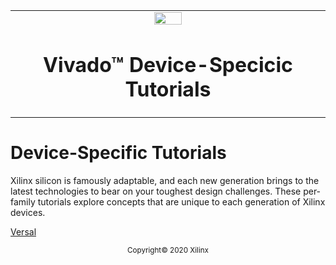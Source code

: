 <table width="100%">
 <tr width="100%">
    <td align="center"><img src="https://www.xilinx.com/content/dam/xilinx/imgs/press/media-kits/corporate/xilinx-logo.png" width="30%"/><h1>Vivado™ Device-Specicic Tutorials</h1>
    </td>
 </tr>
</table>

# Device-Specific Tutorials

Xilinx silicon is famously adaptable, and each new generation brings to the latest technologies to
bear on your toughest design challenges. These per-family tutorials explore concepts that are unique
to each generation of Xilinx devices.

[Versal](./Versal/README.md)


<p align="center"><sup>Copyright&copy; 2020 Xilinx</sup></p>
